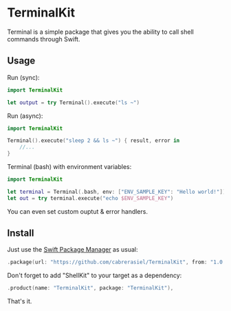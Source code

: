 # TerminalKit

Terminal is a simple package that gives you the ability to call shell commands through Swift.

## Usage

Run (sync):

```swift
import TerminalKit

let output = try Terminal().execute("ls ~")
```

Run (async):

```swift
import TerminalKit

Terminal().execute("sleep 2 && ls ~") { result, error in
    //...
}
```

Terminal (bash) with environment variables:

```swift
import TerminalKit

let terminal = Terminal(.bash, env: ["ENV_SAMPLE_KEY": "Hello world!"])
let out = try terminal.execute("echo $ENV_SAMPLE_KEY")
```

You can even set custom ouptut & error handlers.



## Install

Just use the [Swift Package Manager](https://theswiftdev.com/2017/11/09/swift-package-manager-tutorial/) as usual:

```swift
.package(url: "https://github.com/cabrerasiel/TerminalKit", from: "1.0.0"),
```

Don't forget to add "ShellKit" to your target as a dependency:

```swift
.product(name: "TerminalKit", package: "TerminalKit"),
```

That's it.
